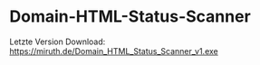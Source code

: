# Domain-HTML-Status-Scanner
Letzte Version Download: https://miruth.de/Domain_HTML_Status_Scanner_v1.exe
